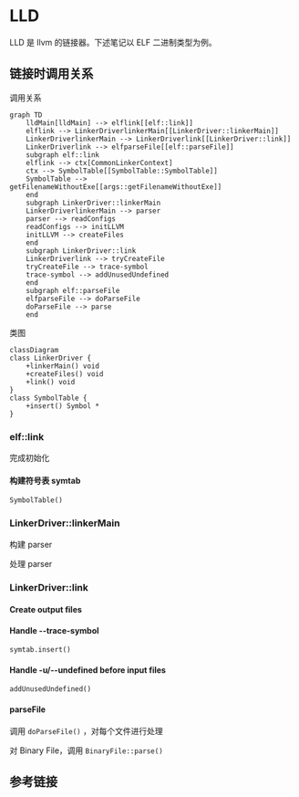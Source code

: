 # LLD

LLD 是 llvm 的链接器。下述笔记以 ELF 二进制类型为例。

## 链接时调用关系

调用关系

```mermaid
graph TD
    lldMain[lldMain] --> elflink[[elf::link]]
    elflink --> LinkerDriverlinkerMain[[LinkerDriver::linkerMain]]
    LinkerDriverlinkerMain --> LinkerDriverlink[[LinkerDriver::link]]
    LinkerDriverlink --> elfparseFile[[elf::parseFile]]
    subgraph elf::link
    elflink --> ctx[CommonLinkerContext]
    ctx --> SymbolTable[[SymbolTable::SymbolTable]]
    SymbolTable --> getFilenameWithoutExe[[args::getFilenameWithoutExe]]
    end
    subgraph LinkerDriver::linkerMain
    LinkerDriverlinkerMain --> parser
    parser --> readConfigs
    readConfigs --> initLLVM
    initLLVM --> createFiles
    end
    subgraph LinkerDriver::link
    LinkerDriverlink --> tryCreateFile
    tryCreateFile --> trace-symbol
    trace-symbol --> addUnusedUndefined
    end
    subgraph elf::parseFile
    elfparseFile --> doParseFile
    doParseFile --> parse
    end
```

类图

```mermaid
classDiagram
class LinkerDriver {
    +linkerMain() void
    +createFiles() void
    +link() void
}
class SymbolTable {
    +insert() Symbol *
}
```

### elf::link

完成初始化

#### 构建符号表 symtab

`SymbolTable()`

### LinkerDriver::linkerMain

构建 parser

处理 parser

### LinkerDriver::link

#### Create output files

#### Handle --trace-symbol

`symtab.insert()`

#### Handle -u/--undefined before input files

`addUnusedUndefined()`

#### parseFile

调用 `doParseFile()` ，对每个文件进行处理

对 Binary File，调用 `BinaryFile::parse()`

## 参考链接

